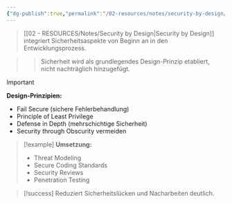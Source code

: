 ```yaml
---
{"dg-publish":true,"permalink":"/02-resources/notes/security-by-design/","tags":["sicherheit/konzepte","softwareentwicklung/prinzipien"],"noteIcon":"","updated":"2025-09-16T23:41:26.857+02:00"}
---
```



>[[02 - RESOURCES/Notes/Security by Design\|Security by Design]] integriert Sicherheitsaspekte von Beginn an in den Entwicklungsprozess.

>>Sicherheit wird als grundlegendes Design-Prinzip etabliert, nicht nachträglich hinzugefügt.

>[!important] 
>**Design-Prinzipien:**
>- Fail Secure (sichere Fehlerbehandlung)
>- Principle of Least Privilege
>- Defense in Depth (mehrschichtige Sicherheit)
>- Security through Obscurity vermeiden

>[!example] 
>**Umsetzung:**
>- Threat Modeling
>- Secure Coding Standards
>- Security Reviews
>- Penetration Testing

>[!success] 
>Reduziert Sicherheitslücken und Nacharbeiten deutlich.